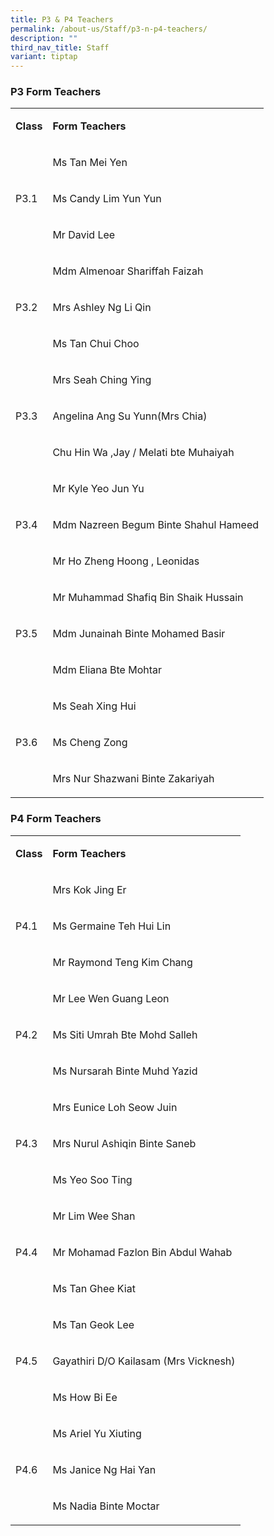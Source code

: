 ```yaml
---
title: P3 & P4 Teachers
permalink: /about-us/Staff/p3-n-p4-teachers/
description: ""
third_nav_title: Staff
variant: tiptap
---
```

<h3><strong>P3 Form Teachers</strong></h3>
<table style="minWidth: 50px">
<colgroup>
<col>
<col>
</colgroup>
<tbody>
<tr>
<td rowspan="1" colspan="1">
<p><strong>Class<br></strong>
</p>
</td>
<td rowspan="1" colspan="1">
<p><strong>Form Teachers</strong> 
<br>
</p>
</td>
</tr>
<tr>
<td rowspan="3" colspan="1">
<p>P3.1
<br>
</p>
</td>
<td rowspan="1" colspan="1">
<p>Ms Tan Mei Yen</p>
</td>
</tr>
<tr>
<td rowspan="1" colspan="1">
<p>Ms Candy Lim Yun Yun</p>
</td>
</tr>
<tr>
<td rowspan="1" colspan="1">
<p>Mr David Lee</p>
</td>
</tr>
<tr>
<td rowspan="3" colspan="1">
<p>P3.2
<br>
</p>
</td>
<td rowspan="1" colspan="1">
<p>Mdm Almenoar Shariffah Faizah</p>
</td>
</tr>
<tr>
<td rowspan="1" colspan="1">
<p>Mrs Ashley Ng Li Qin</p>
</td>
</tr>
<tr>
<td rowspan="1" colspan="1">
<p>Ms Tan Chui Choo</p>
</td>
</tr>
<tr>
<td rowspan="3" colspan="1">
<p>P3.3
<br>
</p>
</td>
<td rowspan="1" colspan="1">
<p>Mrs Seah Ching Ying</p>
</td>
</tr>
<tr>
<td rowspan="1" colspan="1">
<p>Angelina Ang Su Yunn(Mrs Chia)</p>
</td>
</tr>
<tr>
<td rowspan="1" colspan="1">
<p>Chu Hin Wa ,Jay / Melati bte Muhaiyah</p>
</td>
</tr>
<tr>
<td rowspan="3" colspan="1">
<p>P3.4</p>
</td>
<td rowspan="1" colspan="1">
<p>Mr Kyle Yeo Jun Yu</p>
</td>
</tr>
<tr>
<td rowspan="1" colspan="1">
<p>Mdm Nazreen Begum Binte Shahul Hameed</p>
</td>
</tr>
<tr>
<td rowspan="1" colspan="1">
<p>Mr Ho Zheng Hoong , Leonidas</p>
</td>
</tr>
<tr>
<td rowspan="3" colspan="1">
<p>P3.5</p>
</td>
<td rowspan="1" colspan="1">
<p>Mr Muhammad Shafiq Bin Shaik Hussain</p>
</td>
</tr>
<tr>
<td rowspan="1" colspan="1">
<p>Mdm Junainah Binte Mohamed Basir</p>
</td>
</tr>
<tr>
<td rowspan="1" colspan="1">
<p>Mdm Eliana Bte Mohtar</p>
</td>
</tr>
<tr>
<td rowspan="3" colspan="1">
<p>P3.6
<br>
</p>
</td>
<td rowspan="1" colspan="1">
<p>Ms Seah Xing Hui</p>
</td>
</tr>
<tr>
<td rowspan="1" colspan="1">
<p>Ms Cheng Zong</p>
</td>
</tr>
<tr>
<td rowspan="1" colspan="1">
<p>Mrs Nur Shazwani Binte Zakariyah</p>
</td>
</tr>
</tbody>
</table>
<h3><strong>P4 Form Teachers</strong></h3>
<table style="minWidth: 50px">
<colgroup>
<col>
<col>
</colgroup>
<tbody>
<tr>
<td rowspan="1" colspan="1">
<p><strong>Class</strong> 
<br>
</p>
</td>
<td rowspan="1" colspan="1">
<p><strong>Form Teachers</strong> 
<br>
</p>
</td>
</tr>
<tr>
<td rowspan="3" colspan="1">
<p>P4.1
<br>
</p>
</td>
<td rowspan="1" colspan="1">
<p>Mrs Kok Jing Er</p>
</td>
</tr>
<tr>
<td rowspan="1" colspan="1">
<p>Ms Germaine Teh Hui Lin</p>
</td>
</tr>
<tr>
<td rowspan="1" colspan="1">
<p>Mr Raymond Teng Kim Chang</p>
</td>
</tr>
<tr>
<td rowspan="3" colspan="1">
<p>P4.2</p>
</td>
<td rowspan="1" colspan="1">
<p>Mr Lee Wen Guang Leon</p>
</td>
</tr>
<tr>
<td rowspan="1" colspan="1">
<p>Ms Siti Umrah Bte Mohd Salleh</p>
</td>
</tr>
<tr>
<td rowspan="1" colspan="1">
<p>Ms Nursarah Binte Muhd Yazid</p>
</td>
</tr>
<tr>
<td rowspan="3" colspan="1">
<p>P4.3
<br>
</p>
</td>
<td rowspan="1" colspan="1">
<p>Mrs Eunice Loh Seow Juin</p>
</td>
</tr>
<tr>
<td rowspan="1" colspan="1">
<p>Mrs Nurul Ashiqin Binte Saneb</p>
</td>
</tr>
<tr>
<td rowspan="1" colspan="1">
<p>Ms Yeo Soo Ting</p>
</td>
</tr>
<tr>
<td rowspan="3" colspan="1">
<p>P4.4
<br>
</p>
</td>
<td rowspan="1" colspan="1">
<p>Mr Lim Wee Shan</p>
</td>
</tr>
<tr>
<td rowspan="1" colspan="1">
<p>Mr Mohamad Fazlon Bin Abdul Wahab</p>
</td>
</tr>
<tr>
<td rowspan="1" colspan="1">
<p>Ms Tan Ghee Kiat</p>
</td>
</tr>
<tr>
<td rowspan="3" colspan="1">
<p>P4.5
<br>
</p>
</td>
<td rowspan="1" colspan="1">
<p>Ms Tan Geok Lee</p>
</td>
</tr>
<tr>
<td rowspan="1" colspan="1">
<p>Gayathiri D/O Kailasam (Mrs Vicknesh)</p>
</td>
</tr>
<tr>
<td rowspan="1" colspan="1">
<p>Ms How Bi Ee</p>
</td>
</tr>
<tr>
<td rowspan="3" colspan="1">
<p>P4.6</p>
</td>
<td rowspan="1" colspan="1">
<p>Ms Ariel Yu Xiuting</p>
</td>
</tr>
<tr>
<td rowspan="1" colspan="1">
<p>Ms Janice Ng Hai Yan</p>
</td>
</tr>
<tr>
<td rowspan="1" colspan="1">
<p>Ms Nadia Binte Moctar</p>
</td>
</tr>
</tbody>
</table>
<p></p>